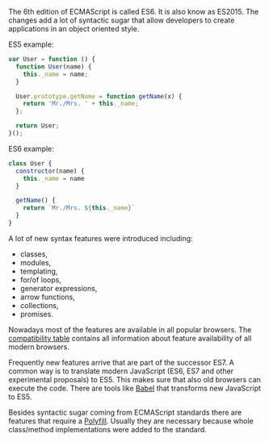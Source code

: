 
The 6th edition of ECMAScript is called ES6. It is also know as ES2015. The changes add a lot of syntactic sugar that allow developers to create applications in an object oriented style. 

ES5 example:
```javascript
var User = function () {
  function User(name) {
    this._name = name;
  }

  User.prototype.getName = function getName(x) {
    return 'Mr./Mrs. ' + this._name;
  };

  return User;
}();
```

ES6 example:
```javascript
class User {
  constructor(name) {
    this._name = name
  }

  getName() {
    return `Mr./Mrs. ${this._name}`
  }
}
```

A lot of new syntax features were introduced including:

- classes,
- modules,
- templating,
- for/of loops,
- generator expressions,
- arrow functions,
- collections,
- promises.

Nowadays most of the features are available in all popular browsers. The <a href='https://kangax.github.io/compat-table/es6/' target='_blank' rel='nofollow'>compatibility table</a> contains all information about feature availability of all modern browsers. 

Frequently new features arrive that are part of the successor ES7. A common way is to translate modern JavaScript (ES6, ES7 and other experimental proposals) to ES5. This makes sure that also old browsers can execute the code. There are tools like <a href='https://babeljs.io/' target='_blank' rel='nofollow'>Babel</a> that transforms new JavaScript to ES5.

Besides syntactic sugar coming from ECMAScript standards there are features that require a <a href='https://babeljs.io/docs/usage/polyfill' target='_blank' rel='nofollow'>Polyfill</a>. Usually they are necessary because whole class/method implementations were added to the standard.
